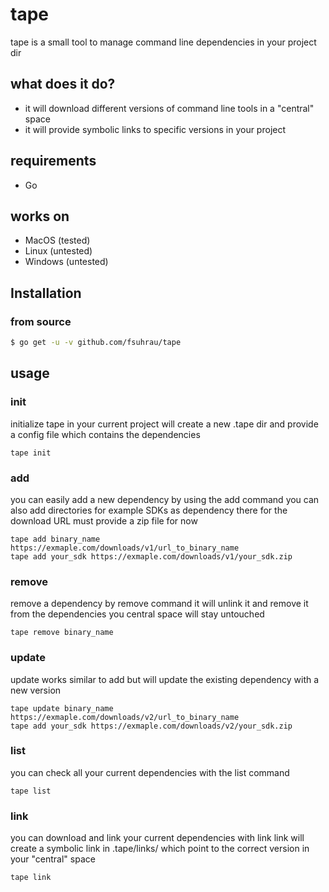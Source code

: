 # tape
tape is a small tool to manage command line dependencies in your project dir

## what does it do?
- it will download different versions of command line tools in a "central" space
- it will provide symbolic links to specific versions in your project

## requirements
- Go

## works on
- MacOS (tested)
- Linux (untested)
- Windows (untested)

## Installation
### from source
``` bash
$ go get -u -v github.com/fsuhrau/tape
```

## usage
### init
initialize tape in your current project
will create a new .tape dir and provide a config file which contains the dependencies
```
tape init
```

### add
you can easily add a new dependency by using the add command
you can also add directories for example SDKs as dependency there for the download URL must provide a zip file for now
```
tape add binary_name https://exmaple.com/downloads/v1/url_to_binary_name
tape add your_sdk https://exmaple.com/downloads/v1/your_sdk.zip
```

### remove
remove a dependency by remove command
it will unlink it and remove it from the dependencies you central space will stay untouched
```
tape remove binary_name
```

### update
update works similar to add but will update the existing dependency with a new version
```
tape update binary_name https://exmaple.com/downloads/v2/url_to_binary_name
tape add your_sdk https://exmaple.com/downloads/v2/your_sdk.zip
```

### list
you can check all your current dependencies with the list command
```
tape list
```

### link
you can download and link your current dependencies with link
link will create a symbolic link in .tape/links/ which point to the correct version in your "central" space
```
tape link
```

